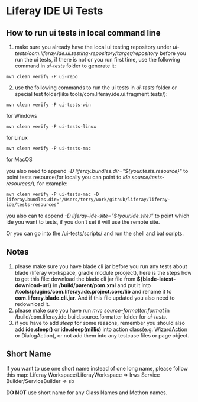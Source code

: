 # Liferay IDE Ui Tests

## How to run ui tests in local command line
1. make sure you already have the local ui testing repository under *ui-tests/com.liferay.ide.ui.testing-repository/target/repository* before you run the ui tests, if there is not or you run first time, use the following command in *ui-tests* folder to generate it:

```
mvn clean verify -P ui-repo
```

2. use the following commands to run the ui tests in *ui-tests* folder or special test folder(like tools/com.liferay.ide.ui.fragment.tests/):

```
mvn clean verify -P ui-tests-win
```
for Windows

```
mvn clean verify -P ui-tests-linux
```
for Linux

```
mvn clean verify -P ui-tests-mac
```
for MacOS

you also need to append  *-D liferay.bundles.dir="${your.tests.resource}"* to point tests resource(for locally you can point to *ide source/tests-resources/*), for example:
```
mvn clean verify -P ui-tests-mac -D liferay.bundles.dir="/Users/terry/work/github/liferay/liferay-ide/tests-resources"
```

you also can to append *-D liferay-ide-site="${your.ide.site}"* to point which ide you want to tests, if you don't set it will use the remote site.

Or you can go into the /ui-tests/scripts/ and run the shell and bat scripts.

## Notes
1. please make sure you have blade cli jar before you run any tests about blade (liferay workspace, gradle module prooject), here is the steps how to get this file:
download the blade cli jar file from **${blade-latest-download-url}** in **/build/parent/pom.xml** and put it into **/tools/plugins/com.liferay.ide.project.core/lib** and rename it to **com.liferay.blade.cli.jar**.
And if this file updated you also need to redownload it.
2. please make sure you have run *mvc source-formatter:format* in /build/com.liferay.ide.build.source.formatter folder for *ui-tests*.
3. if you have to add *sleep* for some reasons, remember you should also add **ide.sleep()** or **ide.sleep(millis)** into action class(e.g. WizardAction or DialogAction), or not add them into any testcase files or page object.

## Short Name
If you want to use one short name instead of one long name, please follow this map:
Liferay Workspace/LiferayWorkspace => lrws
Service Builder/ServiceBuilder => sb

**DO NOT** use short name for any Class Names and Methon names.
